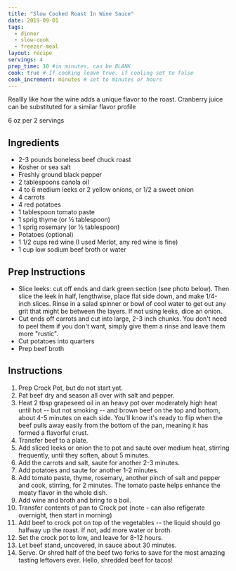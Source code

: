 ```yaml
---
title: "Slow Cooked Roast In Wine Sauce"
date: 2019-09-01
tags: 
  - dinner
  - slow-cook
  - freezer-meal
layout: recipe
servings: 4
prep_time: 10 #in minutes, can be BLANK
cook: true # If cooking leave true, if cooling set to false
cook_increment: minutes # set to minutes or hours
---
```


Reallly like how the wine adds a unique flavor to the roast.  Cranberry juice can be substituted for a similar flavor profile

6 oz per 2 servings

## Ingredients

- 2-3 pounds boneless beef chuck roast
- Kosher or sea salt 
- Freshly ground black pepper
- 2 tablespoons canola oil
- 4 to 6 medium leeks or 2 yellow onions, or 1/2 a sweet onion
- 4 carrots
- 4 red potatoes
- 1 tablespoon tomato paste
- 1 sprig thyme (or ½ tablespoon)
- 1 sprig rosemary (or ½ tablespoon)
- Potatoes (optional)
- 1 1/2 cups red wine (I used Merlot, any red wine is fine)
- 1 cup low sodium beef broth or water

## Prep Instructions


- Slice leeks: cut off ends and dark green section (see photo below). Then slice the leek in half, lengthwise, place flat side down, and make 1/4-inch slices. Rinse in a salad spinner or bowl of cool water to get out any grit that might be between the layers. If not using leeks, dice an onion.
- Cut ends off carrots and cut into large, 2-3 inch chunks. You don't need to peel them if you don't want, simply give them a rinse and leave them more "rustic". 
- Cut potatoes into quarters
- Prep beef broth

## Instructions

1. Prep Crock Pot, but do not start yet.
1. Pat beef dry and season all over with salt and pepper. 
1. Heat 2 tbsp grapeseed oil in an heavy pot over moderately high heat until hot -- but not smoking -- and brown beef on the top and bottom, about 4-5 minutes on each side. You'll know it's ready to flip when the beef pulls away easily from the bottom of the pan, meaning it has formed a flavorful crust. 
1. Transfer beef to a plate.
1. Add sliced leeks or onion the to pot and sauté over medium heat, stirring frequently, until they soften, about 5 minutes.
1. Add the carrots and salt, saute for another 2-3 minutes.
1. Add potatoes and saute for another 1-2 minutes.
1. Add tomato paste, thyme, rosemary, another pinch of salt and pepper and cook, stirring, for 2 minutes. The tomato paste helps enhance the meaty flavor in the whole dish. 
1. Add wine and broth and bring to a boil.
1. Transfer contents of pan to Crock pot (note - can also refigerate overnight, then start in morning)
1. Add beef to crock pot on top of the vegetables -- the liquid should go halfway up the roast. If not, add more water or broth.
1. Set the crock pot to low, and leave for 8-12 hours.
1. Let beef stand, uncovered, in sauce about 30 minutes.
1. Serve. Or shred half of the beef two forks to save for the most amazing tasting leftovers ever. Hello, shredded beef for tacos! 



